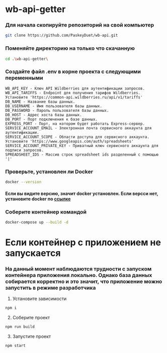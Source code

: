 # wb-api-getter

### Для начала скопируйте репозиторий на свой компьютер
```sh
git clone https://github.com/PaskeyDuet/wb-api.git
```
### Поменяйте директорию на только что скачанную
```sh
cd .\wb-api-getter\
```
### Создайте файл .env в корне проекта с следующими переменными
```env
WB_API_KEY - Ключ API Wildberries для аутентификации запросов.
WB_API_TARIFFS - Endpoint для получения тарифов Wildberries. Установите 'https://common-api.wildberries.ru/api/v1/tariffs'
DB_NAME - Название базы данных.
DB_USERNAME - Имя пользователя базы данных.
DB_PASSWORD - Пароль пользователя базы данных.
DB_HOST - Адрес хоста базы данных.
DB_PORT - Порт подключения к базе данных.
EXPRESS_PORT - Порт, на котором будет работать Express-сервер.
SERVICE_ACCOUNT_EMAIL - Электронная почта сервисного аккаунта для аутентификации.
SERVICE_ACCOUNT_SCOPE - Области доступа для сервисного аккаунта. Установите 'https://www.googleapis.com/auth/spreadsheets'
SERVICE_ACCOUNT_PRIVATE_KEY - Приватный ключ сервисного аккаунта для подписи запросов.
SPREADSHEET_IDS - Массив строк spreadsheet ids разделенный с помощью '|'
```
### Проверьте, установлен ли Docker
```sh
docker --version
```
#### Если вы видите версию, значит docker установлен. Если версси нет, установите docker по [ссылке](https://www.docker.com/products/docker-desktop)

### Соберите контейнер командой
```sh
docker-compose up --build -d
```

# Если контейнер с приложением не запускается
### На данный момент наблюдаются трудности с запуском контейнера приложения локально. Однако база данных собирается корректно и это значит, что приложение можно запустить в режиме разработчика
1. Установите зависимости
```sh
npm i
```
2. Соберите проект
```sh
npm run build
```
3. Запустите проект
```sh
npm start
```
